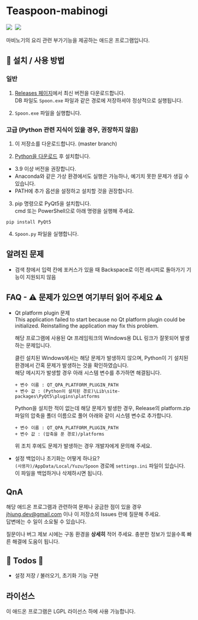 # Teaspoon-mabinogi

<p>
   <img src="https://img.shields.io/badge/using-Python%203.x-%233776AB?style=flat-square&logo=python"/>&nbsp
   <img src="https://img.shields.io/badge/using-PyQt5-%2341CD52?style=flat-square&logo=qt"/>&nbsp
</p>

마비노기의 요리 관련 부가기능을 제공하는 애드온 프로그램입니다.

## 🔑 설치 / 사용 방법

### 일반

1. [Releases 페이지](https://github.com/kry-p/Teaspoon-mabinogi/releases)에서 최신 버전을 다운로드합니다.  
   DB 파일도 `Spoon.exe` 파일과 같은 경로에 저장하셔야 정상적으로 실행됩니다.

2. `Spoon.exe` 파일을 실행합니다.

### 고급 (Python 관련 지식이 있을 경우, 권장하지 않음)

1. 이 저장소를 다운로드합니다. (master branch)

2. [Python을 다운로드](https://www.python.org/downloads/) 후 설치합니다.

- 3.9 이상 버전을 권장합니다.
- Anaconda와 같은 가상 환경에서도 실행은 가능하나, 예기치 못한 문제가 생길 수 있습니다.
- PATH에 추가 옵션을 설정하고 설치할 것을 권장합니다.

3. pip 명령으로 PyQt5을 설치합니다.  
   cmd 또는 PowerShell으로 아래 명령을 실행해 주세요.

```
pip install PyQt5
```

4. `Spoon.py` 파일을 실행합니다.

## 알려진 문제

- 검색 창에서 입력 칸에 포커스가 있을 때 Backspace로 이전 레시피로 돌아가기 기능이 지원되지 않음

## FAQ - ⚠ 문제가 있으면 여기부터 읽어 주세요 ⚠

- Qt platform plugin 문제  
  This application failed to start because no Qt platform plugin could be initialized. Reinstalling the application may fix this problem.

  해당 프로그램에 사용된 Qt 프레임워크의 Windows용 DLL 링크가 잘못되어 발생하는 문제입니다.

  클린 설치된 Windows에서는 해당 문제가 발생하지 않으며, Python이 기 설치된 환경에서 간혹 문제가 발생하는 것을 확인하였습니다.  
   해당 메시지가 발생할 경우 아래 시스템 변수를 추가하면 해결됩니다.

      + 변수 이름 : QT_QPA_PLATFORM_PLUGIN_PATH
      + 변수 값 : (Python이 설치된 경로)\Lib\site-packages\PyQt5\plugins\platforms

  Python을 설치한 적이 없는데 해당 문제가 발생한 경우, Release의 platform.zip 파일의 압축을 폴더 이름으로 풀어 아래와 같이 시스템 변수로 추가합니다.

      + 변수 이름 : QT_QPA_PLATFORM_PLUGIN_PATH
      + 변수 값 : (압축을 푼 경로)/platforms

  위 조치 후에도 문제가 발생하는 경우 개발자에게 문의해 주세요.

- 설정 백업이나 초기화는 어떻게 하나요?  
  `(사용자)/AppData/Local/Yuzu/Spoon` 경로에 `settings.ini` 파일이 있습니다.  
  이 파일을 백업하거나 삭제하시면 됩니다.

## QnA

해당 애드온 프로그램과 관련하여 문제나 궁금한 점이 있을 경우 jhjung.dev@gmail.com 이나 이 저장소의 Issues 란에 질문해 주세요.  
답변에는 수 일이 소요될 수 있습니다.

질문이나 버그 제보 시에는 구동 환경을 **상세히** 적어 주세요. 충분한 정보가 있을수록 빠른 해결에 도움이 됩니다.

## 🚧 Todos 🚧

- 설정 저장 / 불러오기, 초기화 기능 구현

## 라이선스

이 애드온 프로그램은 LGPL 라이선스 하에 사용 가능합니다.

